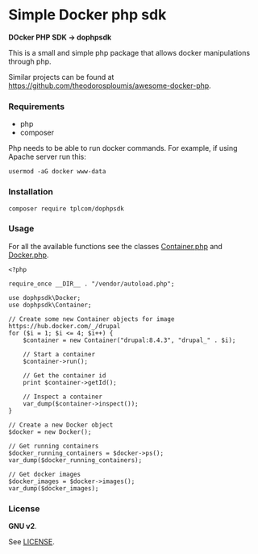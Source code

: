 # Simple Docker php sdk

**DOcker PHP SDK -> dophpsdk**

This is a small and simple php package that allows docker manipulations through php.

Similar projects can be found at https://github.com/theodorosploumis/awesome-docker-php.

### Requirements
- php
- composer

Php needs to be able to run docker commands. For example, if using Apache server run this:

```
usermod -aG docker www-data
```

### Installation

```
composer require tplcom/dophpsdk
```

### Usage

For all the available functions see the classes [Container.php](https://github.com/theodorosploumis/dophpsdk/blob/master/src/Container.php) and [Docker.php](https://github.com/theodorosploumis/dophpsdk/blob/master/src/Docker.php).

```
<?php

require_once __DIR__ . "/vendor/autoload.php";

use dophpsdk\Docker;
use dophpsdk\Container;

// Create some new Container objects for image https://hub.docker.com/_/drupal
for ($i = 1; $i <= 4; $i++) {
    $container = new Container("drupal:8.4.3", "drupal_" . $i);

    // Start a container
    $container->run();

    // Get the container id
    print $container->getId();

    // Inspect a container
    var_dump($container->inspect());
}

// Create a new Docker object
$docker = new Docker();

// Get running containers
$docker_running_containers = $docker->ps();
var_dump($docker_running_containers);

// Get docker images
$docker_images = $docker->images();
var_dump($docker_images);

```

### License

**GNU v2**. 

See [LICENSE](https://github.com/theodorosploumis/dophpsdk/blob/master/LICENSE).

